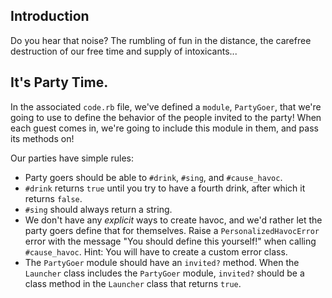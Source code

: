 ## Introduction

Do you hear that noise? The rumbling of fun in the distance, the carefree destruction of our free time and supply of intoxicants...


## It's Party Time.

In the associated `code.rb` file, we've defined a `module`, `PartyGoer`, that we're going to use to define the behavior of the people invited to the party! When each guest comes in, we're going to include this module in them, and pass its methods on!


Our parties have simple rules:

-  Party goers should be able to `#drink`, `#sing`, and `#cause_havoc`.
-  `#drink` returns `true` until you try to have a fourth drink, after which it returns `false`.
-  `#sing` should always return a string.
-  We don't have any *explicit* ways to create havoc, and we'd rather let the party goers define that for themselves. Raise a `PersonalizedHavocError` error with the message "You should define this yourself!" when calling `#cause_havoc`. Hint: You will have to create a custom error class.
- The `PartyGoer` module should have an `invited?` method. When the `Launcher` class includes the `PartyGoer` module, `invited?` should be a class method in the `Launcher` class that returns `true`.
